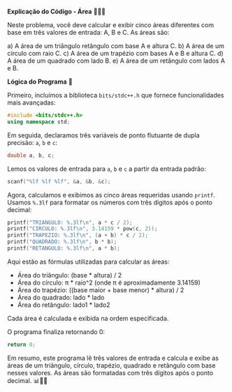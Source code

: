 **Explicação do Código - Área** 📐🔵🔲

Neste problema, você deve calcular e exibir cinco áreas diferentes com base em três valores de entrada: A, B e C. As áreas são:

a) A área de um triângulo retângulo com base A e altura C.
b) A área de um círculo com raio C.
c) A área de um trapézio com bases A e B e altura C.
d) A área de um quadrado com lado B.
e) A área de um retângulo com lados A e B.

**Lógica do Programa** 🤔

Primeiro, incluímos a biblioteca `bits/stdc++.h` que fornece funcionalidades mais avançadas:

```cpp
#include <bits/stdc++.h>
using namespace std;
```

Em seguida, declaramos três variáveis de ponto flutuante de dupla precisão: `a`, `b` e `c`:

```cpp
double a, b, c;
```

Lemos os valores de entrada para `a`, `b` e `c` a partir da entrada padrão:

```cpp
scanf("%lf %lf %lf", &a, &b, &c);
```

Agora, calculamos e exibimos as cinco áreas requeridas usando `printf`. Usamos `%.3lf` para formatar os números com três dígitos após o ponto decimal:

```cpp
printf("TRIANGULO: %.3lf\n", a * c / 2);
printf("CIRCULO: %.3lf\n", 3.14159 * pow(c, 2));
printf("TRAPEZIO: %.3lf\n", (a + b) * c / 2);
printf("QUADRADO: %.3lf\n", b * b);
printf("RETANGULO: %.3lf\n", a * b);
```

Aqui estão as fórmulas utilizadas para calcular as áreas:

- Área do triângulo: (base * altura) / 2
- Área do círculo: π * raio^2 (onde π é aproximadamente 3.14159)
- Área do trapézio: ((base maior + base menor) * altura) / 2
- Área do quadrado: lado * lado
- Área do retângulo: lado1 * lado2

Cada área é calculada e exibida na ordem especificada.

O programa finaliza retornando 0:

```cpp
return 0;
```

Em resumo, este programa lê três valores de entrada e calcula e exibe as áreas de um triângulo, círculo, trapézio, quadrado e retângulo com base nesses valores. As áreas são formatadas com três dígitos após o ponto decimal. 📊🔢📝